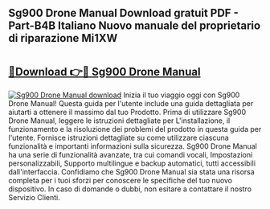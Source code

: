 ## Sg900 Drone Manual Download gratuit PDF - Part-B4B Italiano Nuovo manuale del proprietario di riparazione Mi1XW

# <h2><a href="http://dfdj9u.blite.top/?on=Sg900+Drone+Manual">🔗Download 👉🔴 Sg900 Drone Manual</a></h2>

[![Sg900 Drone Manual download](https://i.imgur.com/lujVjoI.png)](http://dfdj9u.blite.top/?on=Sg900+Drone+Manual)
Inizia il tuo viaggio oggi con Sg900 Drone Manual! Questa guida per l'utente include una guida dettagliata per aiutarti a ottenere il massimo dal tuo Prodotto. Prima di utilizzare Sg900 Drone Manual, leggere le istruzioni dettagliate per L'installazione, il funzionamento e la risoluzione dei problemi del prodotto in questa guida per l'utente. Fornisce istruzioni dettagliate su come utilizzare ciascuna funzionalità e importanti informazioni sulla sicurezza. Sg900 Drone Manual ha una serie di funzionalità avanzate, tra cui comandi vocali, Impostazioni personalizzabili, Supporto multilingue e backup automatici, tutti accessibili dall'interfaccia. Confidiamo che Sg900 Drone Manual sia stata una risorsa completa per i tuoi sforzi per conoscere le specifiche del tuo nuovo dispositivo. In caso di domande o dubbi, non esitare a contattare il nostro Servizio Clienti.
